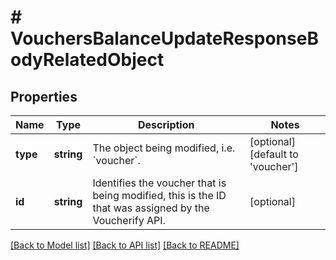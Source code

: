 # # VouchersBalanceUpdateResponseBodyRelatedObject

## Properties

Name | Type | Description | Notes
------------ | ------------- | ------------- | -------------
**type** | **string** | The object being modified, i.e. &#x60;voucher&#x60;. | [optional] [default to 'voucher']
**id** | **string** | Identifies the voucher that is being modified, this is the ID that was assigned by the Voucherify API. | [optional]

[[Back to Model list]](../../README.md#models) [[Back to API list]](../../README.md#endpoints) [[Back to README]](../../README.md)
